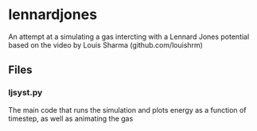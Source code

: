 # lennardjones

An attempt at a simulating a gas intercting with a Lennard Jones potential based on the video by Louis Sharma (github.com/louishrm)

## Files 

### ljsyst.py

The main code that runs the simulation and plots energy as a function of timestep, as well as animating the gas
